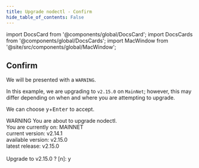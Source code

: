 ```yaml
---
title: Upgrade nodectl - Confirm
hide_table_of_contents: False
---
```

<intro-end />

import DocsCard from '@components/global/DocsCard';
import DocsCards from '@components/global/DocsCards';
import MacWindow from '@site/src/components/global/MacWindow';

<head>
  <title>Constellation Network Automation with nodectl</title>
  <meta
    name="description"
    content="Upgrade nodectl utility"
  />
</head>

## Confirm

We will be presented with a `WARNING`.

In this example, we are upgrading to `v2.15.0` on `MainNet`; however, this may differ depending on when and where you are attempting to upgrade.

We can choose <kbd>y</kbd>+<kbd>Enter</kbd> to accept.

<MacWindow>
WARNING  You are about to upgrade nodectl.<br />                                                
You are currently on: MAINNET<br />   
current version: v2.14.1<br />   
available version: v2.15.0<br />   
latest release: v2.15.0<br />   
<br />   
Upgrade to v2.15.0 ? [n]: y<br />   
</MacWindow>